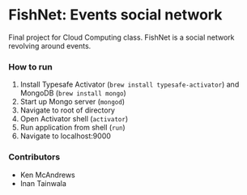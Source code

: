 # FishNet: Events social network #

Final project for Cloud Computing class. FishNet is a social network revolving around events.

### How to run ###

1. Install Typesafe Activator (`brew install typesafe-activator`) and MongoDB (`brew install mongo`)
2. Start up Mongo server (`mongod`)
3. Navigate to root of directory
4. Open Activator shell (`activator`)
5. Run application from shell (`run`)
6. Navigate to localhost:9000


### Contributors ###

* Ken McAndrews
* Inan Tainwala